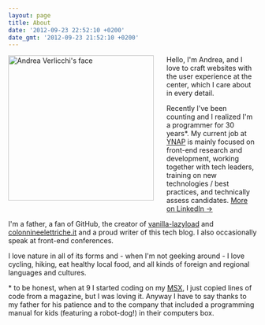 ```yaml
---
layout: page
title: About
date: '2012-09-23 22:52:10 +0200'
date_gmt: '2012-09-23 21:52:10 +0200'
---
```


<img alt="Andrea Verlicchi's face" width="295" src="http://www.gravatar.com/avatar/a175bc6ffa39da4513620869709c0fcb?s=295" srcset="http://www.gravatar.com/avatar/a175bc6ffa39da4513620869709c0fcb?s=295 295w, http://www.gravatar.com/avatar/a175bc6ffa39da4513620869709c0fcb?s=590 590w" sizes="295px" style="float: left; margin: 0 26px 26px 0"> 

Hello, I'm Andrea, and I love to craft websites with the user experience at the center, which I care about in every detail.

Recently I've been counting and I realized I'm a programmer for 30 years*. My current job at [YNAP](https://www.ynap.com) is mainly focused on front-end research and development, working together with tech leaders, training on new technologies / best practices, and technically assess candidates. [More on LinkedIn &rarr;](https://linkedin.com/andreaverlicchi)

I'm a father, a fan of GitHub, the creator of [vanilla-lazyload](https://github.com/verlok/lazyload) and [colonnineelettriche.it](http://www.colonnineelettriche.it) and a proud writer of this tech blog. I also occasionally speak at front-end conferences.

I love nature in all of its forms and - when I'm not geeking around - I love cycling, hiking, eat healthy local food, and all kinds of foreign and regional languages and cultures.

\* to be honest, when at 9 I started coding on my [MSX](http://en.wikipedia.org/wiki/MSX), I just copied lines of code from a magazine, but I was loving it. Anyway I have to say thanks to my father for his patience and to the company that included a programming manual for kids (featuring a robot-dog!) in their computers box.